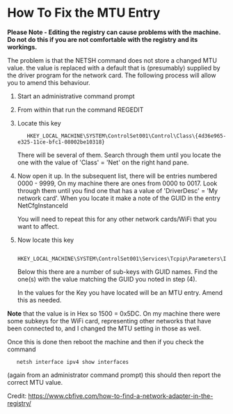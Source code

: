 # How To Fix the MTU Entry

**Please Note - Editing the registry can cause problems with the machine.  Do not do this if you are not comfortable with the registry and its workings.**

The problem is that the NETSH command does not store a changed MTU value.  the value is replaced with a default that is (presumably) supplied by the driver program for the network card.  The following process will allow you to amend this behaviour.

1. Start an administrative command prompt

2. From within that run the command REGEDIT

3. Locate this key
   ```
      HKEY_LOCAL_MACHINE\SYSTEM\ControlSet001\Control\Class\{4d36e965-e325-11ce-bfc1-08002be10318}
   ```
   There will be several of them. Search through them until you locate the one with the value of 'Class' = 'Net' on the right hand pane.

4. Now open it up.  In the subsequent list, there will be entries numbered 0000 - 9999,  On my machine there are ones from 0000 to 0017.  Look through them until you find one that has a value of 'DriverDesc' = 'My network card'.  When you locate it make a note of the GUID in the entry NetCfgInstanceId

   You will need to repeat this for any other network cards/WiFi that you want to affect.

5. Now locate this key
   ```
      HKEY_LOCAL_MACHINE\SYSTEM\ControlSet001\Services\Tcpip\Parameters\Interfaces
   ```
   Below this there are a number of sub-keys with GUID names.  Find the one(s) with the value matching the GUID you noted in step (4).

   In the values for the Key you have located will be an MTU entry.  Amend this as needed.

**Note** that the value is in Hex so 1500 = 0x5DC.  On my machine there were some subkeys for the WiFi card, representing other networks that have been connected to, and I changed the MTU setting in those as well.

Once this is done then reboot the machine and then if you check the command

```
   netsh interface ipv4 show interfaces
```

(again from an administrator command prompt) this should then report the correct MTU value.

Credit: https://www.cbfive.com/how-to-find-a-network-adapter-in-the-registry/
